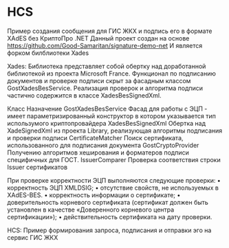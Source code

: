# HCS
Пример создания сообщения для ГИС ЖКХ и подпись его в формате  XAdES без КриптоПро .NET 
Данный проект создан на основе https://github.com/Good-Samaritan/signature-demo-net 
И является форком билблиотеки Xades 

Xades: Библиотека представляет собой обертку над доработанной библиотекой из проекта Microsoft France.
Функционал по подписанию документов и проверке подписи скрыт за фасадным классом GostXadesBesService. 
Реализация проверок и алгоритма подписи частично содержится в классе XadesBesSignedXml. 

Класс	                  Назначение
GostXadesBesService	    Фасад для работы с ЭЦП - имеет параметризированный конструктор в котором указывается тип использумого криптопровайдера
XadesBesSignedXml	      Обертка над XadeSignedXml из проекта Library, реализующая алгоритмы подписания и проверки подписи
CertificateMatcher	    Поиск сертификата, использованного для подписания документа
GostCryptoProvider	    Получению алгоритмов хеширования и форматеров подписи специфичных для ГОСТ.
IssuerComparer	        Проверка соответствия строки Issuer сертификатов

При проверке корректности ЭЦП выполняются следующие проверки:
•	корректность ЭЦП XMLDSIG;
•	отсутствие свойств, не используемых в XAdES-BES.
•	корректность информации о сертификате;
•	доверительность корневого сертификата (сертификат должен быть установлен в качестве «Доверенного корневого центра сертификации»);
•	действительность сертификата на дату проверки.

HCS: Пример формирования запроса, подписания и отправки эго на сервис ГИС ЖКХ
